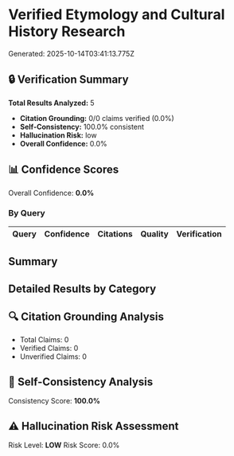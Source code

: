 # Verified Etymology and Cultural History Research

Generated: 2025-10-14T03:41:13.775Z

## 🔒 Verification Summary

**Total Results Analyzed:** 5

- **Citation Grounding:** 0/0 claims verified (0.0%)
- **Self-Consistency:** 100.0% consistent
- **Hallucination Risk:** low
- **Overall Confidence:** 0.0%


## 📊 Confidence Scores

Overall Confidence: **0.0%**

### By Query

| Query | Confidence | Citations | Quality | Verification |
|-------|------------|-----------|---------|-------------|


## Summary



## Detailed Results by Category

## 🔍 Citation Grounding Analysis

- Total Claims: 0
- Verified Claims: 0
- Unverified Claims: 0

## 🎯 Self-Consistency Analysis

Consistency Score: **100.0%**

## ⚠️ Hallucination Risk Assessment

Risk Level: **LOW**
Risk Score: 0.0%

